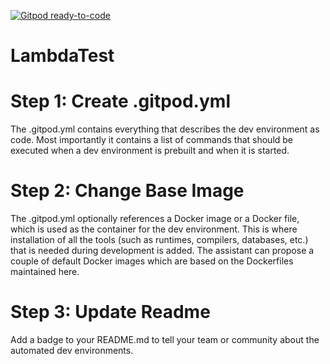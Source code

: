 [![Gitpod ready-to-code](https://img.shields.io/badge/Gitpod-ready--to--code-blue?logo=gitpod)](https://gitpod.io/#https://github.com/marycodes92/LambdaTest)

# LambdaTest


# Step 1: Create .gitpod.yml
The .gitpod.yml contains everything that describes the dev environment as code. Most importantly it contains a list of commands that should be executed when a dev environment is prebuilt and when it is started.

# Step 2: Change Base Image
The .gitpod.yml optionally references a Docker image or a Docker file, which is used as the container for the dev environment. This is where installation of all the tools (such as runtimes, compilers, databases, etc.) that is needed during development is added. The assistant can propose a couple of default Docker images which are based on the Dockerfiles maintained here.

# Step 3: Update Readme
Add a badge to your README.md to tell your team or community about the automated dev environments.
